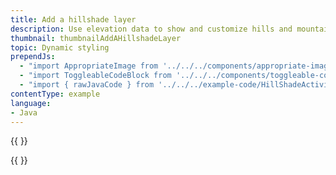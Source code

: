 ```yaml
---
title: Add a hillshade layer
description: Use elevation data to show and customize hills and mountains.
thumbnail: thumbnailAddAHillshadeLayer
topic: Dynamic styling
prependJs:
  - "import AppropriateImage from '../../../components/appropriate-image'"
  - "import ToggleableCodeBlock from '../../../components/toggleable-code-block'"
  - "import { rawJavaCode } from '../../../example-code/HillShadeActivity.js'"
contentType: example
language:
- Java
---
```


{{
  <AppropriateImage
    imageId="exampleAddAHillshadeLayer"
  />
}}

<!-- Any notes about this example would go here.  -->

{{
  <ToggleableCodeBlock
    java={rawJavaCode}
  />
}}
